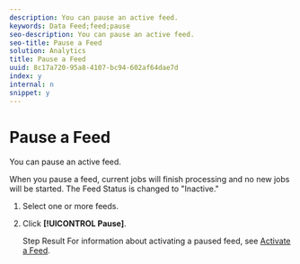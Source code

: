 ```yaml
---
description: You can pause an active feed.
keywords: Data Feed;feed;pause
seo-description: You can pause an active feed.
seo-title: Pause a Feed
solution: Analytics
title: Pause a Feed
uuid: 8c17a720-95a8-4107-bc94-602af64dae7d
index: y
internal: n
snippet: y
---
```


# Pause a Feed

You can pause an active feed.

 When you pause a feed, current jobs will finish processing and no new jobs will be started. The Feed Status is changed to "Inactive." 

1. Select one or more feeds.
1. Click **[!UICONTROL Pause]**.

   Step Result For information about activating a paused feed, see [Activate a Feed](../../analytics-data-feed/c_data_feed_actions/t_feed-activate.md#task_6510470901C64A5BAFC391D5F910DEEB). 
